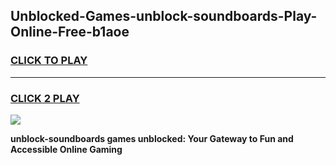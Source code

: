 
## Unblocked-Games-unblock-soundboards-Play-Online-Free-b1aoe
<h3>
<a href="https://premium76.site?title=unblock-soundboards&ref=26A">CLICK TO PLAY</a></h3>
<hr>

<h3>
<a href="https://premium76.site?title=unblock-soundboards&ref=26A">CLICK 2 PLAY</a>
  
</h3>

<a href="https://premium76.site?title=unblock-soundboards&ref=26A"><img src="https://clearcache.store/games.png"></a>


**unblock-soundboards games unblocked: Your Gateway to Fun and Accessible Online Gaming**
